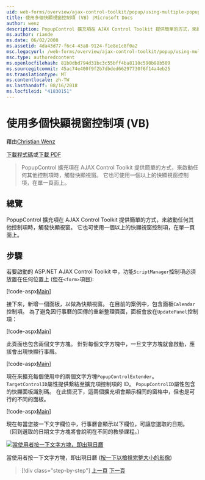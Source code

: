 ```yaml
---
uid: web-forms/overview/ajax-control-toolkit/popup/using-multiple-popup-controls-vb
title: 使用多個快顯視窗控制項 (VB) |Microsoft Docs
author: wenz
description: PopupControl 擴充項在 AJAX Control Toolkit 提供簡單的方式，來啟動任何其他控制項時，觸發快顯視窗。 此外，也可以使用 m...
ms.author: riande
ms.date: 06/02/2008
ms.assetid: 4da43d77-f6c4-43a8-9124-f1e8e1c8f0a2
msc.legacyurl: /web-forms/overview/ajax-control-toolkit/popup/using-multiple-popup-controls-vb
msc.type: authoredcontent
ms.openlocfilehash: 81b0dbd794d31bc3c55bff4ba8110c590b88b509
ms.sourcegitcommit: 45ac74e400f9f2b7dbded66297730f6f14a4eb25
ms.translationtype: MT
ms.contentlocale: zh-TW
ms.lasthandoff: 08/16/2018
ms.locfileid: "41830151"
---
```

<a name="using-multiple-popup-controls-vb"></a>使用多個快顯視窗控制項 (VB)
====================
藉由[Christian Wenz](https://github.com/wenz)

[下載程式碼](http://download.microsoft.com/download/9/3/f/93f8daea-bebd-4821-833b-95205389c7d0/PopupControl1.vb.zip)或[下載 PDF](http://download.microsoft.com/download/2/d/c/2dc10e34-6983-41d4-9c08-f78f5387d32b/popupcontrol1VB.pdf)

> PopupControl 擴充項在 AJAX Control Toolkit 提供簡單的方式，來啟動任何其他控制項時，觸發快顯視窗。 它也可使用一個以上的快顯視窗控制項，在單一頁面上。


## <a name="overview"></a>總覽

PopupControl 擴充項在 AJAX Control Toolkit 提供簡單的方式，來啟動任何其他控制項時，觸發快顯視窗。 它也可使用一個以上的快顯視窗控制項，在單一頁面上。

## <a name="steps"></a>步驟

若要啟動的 ASP.NET AJAX Control Toolkit 中，功能`ScriptManager`控制項必須放置在任何位置上 (但在`<form>`項目):

[!code-aspx[Main](using-multiple-popup-controls-vb/samples/sample1.aspx)]

接下來，新增一個面板，以做為快顯視窗。 在目前的案例中，包含面板`Calendar`控制項。 為了避免因行事曆的回傳的重新整理頁面，面板會放在`UpdatePanel`控制項：

[!code-aspx[Main](using-multiple-popup-controls-vb/samples/sample2.aspx)]

此頁面也包含兩個文字方塊。 針對每個文字方塊中，一旦文字方塊就會啟動，應該會出現快顯行事曆。

[!code-aspx[Main](using-multiple-popup-controls-vb/samples/sample3.aspx)]

現在來擴充每個使用中的兩個文字方塊`PopupControlExtender`。 `TargetControlID`屬性提供繫結至擴充項控制項的 ID。 `PopupControlID`屬性包含的快顯面板識別碼。 在此情況下，這兩個擴充項會顯示相同的窗格中，但也是可行的不同的面板。

[!code-aspx[Main](using-multiple-popup-controls-vb/samples/sample4.aspx)]

現在每當您按一下文字欄位中，行事曆會顯示以下欄位，可讓您選取的日期。 （回到選取的日期文字方塊將會說明在不同的教學課程。）


[![當使用者按一下文字方塊，即出現日曆](using-multiple-popup-controls-vb/_static/image2.png)](using-multiple-popup-controls-vb/_static/image1.png)

當使用者按一下文字方塊，即出現日曆 ([按一下以檢視完整大小的影像](using-multiple-popup-controls-vb/_static/image3.png))

> [!div class="step-by-step"]
> [上一頁](handling-postbacks-from-a-popup-control-without-an-updatepanel-cs.md)
> [下一頁](handling-postbacks-from-a-popup-control-with-an-updatepanel-vb.md)
